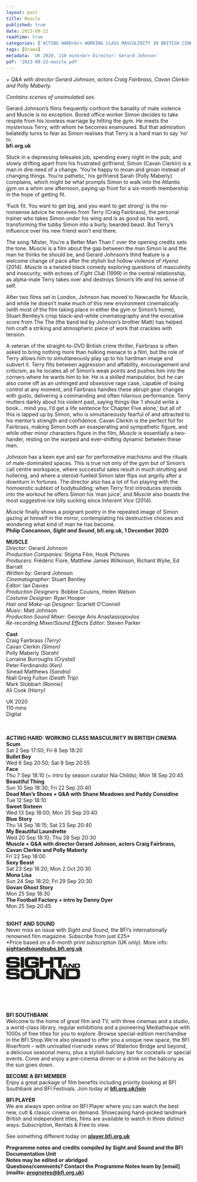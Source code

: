 ```yaml
---
layout: post
title: Muscle
published: true
date: 2023-09-22
readtime: true
categories: ['ACTING HARD<br> WORKING CLASS MASCULINITY IN BRITISH CINEMA']
tags: [Drama]
metadata: 'UK 2020, 110 mins<br> Director: Gerard Johnson'
pdf: '2023-09-22-muscle.pdf'
---
```


_+ Q&A with director Gerard Johnson, actors Craig Fairbrass, Cavan Clerkin and Polly Maberly._

_Contains scenes of unsimulated sex._

Gerard Johnson’s films frequently confront the banality of male violence and Muscle is no exception. Bored office worker Simon decides to take respite from his loveless marriage by hitting the gym. He meets the mysterious Terry, with whom he becomes enamoured. But that admiration belatedly turns to fear as Simon realises that Terry is a hard man to say ‘no’ to.  
**bfi.org.uk**  

Stuck in a depressing telesales job, spending every night in the pub, and slowly drifting apart from his frustrated girlfriend, Simon (Cavan Clerkin) is a man in dire need of a change. ‘You’re happy to moan and groan instead of changing things. You’re pathetic,’ his girlfriend Sarah (Polly Maberly) complains, which might be what prompts Simon to walk into the Atlantis gym on a whim one afternoon, paying up front for a six-month membership in the hope of getting fit.

‘Fuck fit. You want to get big, and you want to get strong’ is the no-nonsense advice he receives from Terry (Craig Fairbrass), the personal trainer who takes Simon under his wing and is as good as his word, transforming the tubby Simon into a burly, bearded beast. But Terry’s influence over his new friend won’t end there.

The song ‘Mister, You’re a Better Man Than I’ over the opening credits sets the tone. _Muscle_ is a film about the gap between the man Simon is and the man he thinks he should be, and Gerard Johnson’s third feature is a welcome change of pace after the stylish but hollow violence of _Hyena_ (2014). _Muscle_ is a twisted black comedy exploring questions of masculinity and insecurity, with echoes of _Fight Club_ (1999) in the central relationship, as alpha-male Terry takes over and destroys Simon’s life and his sense of self.

After two films set in London, Johnson has moved to Newcastle for _Muscle_, and while he doesn’t make much of this new environment cinematically (with most of the film taking place in either the gym or Simon’s home), Stuart Bentley’s crisp black-and-white cinematography and the evocative score from The The (the band led by Johnson’s brother Matt) has helped him craft a striking and atmospheric piece of work that crackles with tension.

A veteran of the straight-to-DVD British crime thriller, Fairbrass is often asked to bring nothing more than hulking menace to a film, but the role of Terry allows him to simultaneously play up to his hardman image and subvert it. Terry flits between aggression and affability, encouragement and criticism, as he locates all of Simon’s weak points and pushes him into the corners where he wants him to be. He is a skilled manipulator, but he can also come off as an unhinged and obsessive rage case, capable of losing control at any moment, and Fairbrass handles these abrupt gear changes with gusto, delivering a commanding and often hilarious performance. Terry mutters darkly about his violent past, saying things like ‘I should write a book… mind you, I’d get a life sentence for Chapter Five alone,’ but all of this is lapped up by Simon, who is simultaneously fearful of and attracted to his mentor’s strength and confidence. Cavan Clerkin is the perfect foil for Fairbrass, making Simon both an exasperating and sympathetic figure, and while other minor characters figure in the film, _Muscle_ is essentially a two-hander, resting on the warped and ever-shifting dynamic between these men.

Johnson has a keen eye and ear for performative machismo and the rituals of male-dominated spaces. This is true not only of the gym but of Simon’s call centre workspace, where successful sales result in much strutting and hollering, and where a steroid-fuelled Simon later flips out angrily after a downturn in fortunes. The director also has a lot of fun playing with the homoerotic subtext of bodybuilding; when Terry first introduces steroids into the workout he offers Simon his ‘man juice’, and _Muscle_ also boasts the most suggestive ice lolly sucking since _Inherent Vice_ (2014).

_Muscle_ finally shows a poignant poetry in the repeated image of Simon gazing at himself in the mirror, contemplating his destructive choices and wondering what kind of man he has become.  
**Philip Concannon, _Sight and Sound_, bfi.org.uk, 1 December 2020**
<br>

**MUSCLE**  
_Director_: Gerard Johnson  
_Production Companies:_ Stigma Film, Hook Pictures  
_Producers_: Frédéric Fiore, Matthew James Wilkinson, Richard Wylie, Ed Barratt  
_Written by_: Gerard Johnson  
_Cinematographer_: Stuart Bentley  
_Editor_: Ian Davies  
_Production Designers:_ Bobbie Cousins, Helen Watson  
_Costume Designer:_ Ryan Hooper  
_Hair and Make-up Designer:_ Scarlett O’Connell  
_Music_: Matt Johnson  
_Production Sound Mixer:_ George Aris Anastassopoulos  
_Re-recording Mixer/Sound Effects Editor:_ Steven Parker  

**Cast**  
Craig Fairbrass _(Terry)_  
Cavan Clerkin _(Simon)_  
Polly Maberly _(Sarah)_  
Lorraine Burroughs _(Crystal)_  
Peter Ferdinando _(Ken)_  
Sinead Matthews _(Sandra)_  
Niall Greig Fulton _(Death Trip)_  
Mark Stobbart _(Ronnie)_  
Ali Cook _(Harry)_

UK 2020  
110 mins  
Digital  
<br>
<br>

**ACTING HARD: WORKING CLASS MASCULINITY IN BRITISH CINEMA**  
**Scum**  
Sat 2 Sep 17:50; Fri 8 Sep 18:20  
**Bullet Boy**  
Wed 6 Sep 20:50; Sat 9 Sep 20:55  
**Face**  
Thu 7 Sep 18:10 (+ intro by season curator Nia Childs); Mon 18 Sep 20:45  
**Beautiful Thing**  
Sun 10 Sep 18:30; Fri 22 Sep 20:40  
**Dead Man’s Shoes + Q&A with Shane Meadows and Paddy Considine**  
Tue 12 Sep 18:10  
**Sweet Sixteen**  
Wed 13 Sep 18:00; Mon 25 Sep 20:40  
**Blue Story**  
Thu 14 Sep 18:15; Sat 23 Sep 20:40  
**My Beautiful Laundrette**  
Wed 20 Sep 18:10; Thu 28 Sep 20:30  
**Muscle + Q&A with director Gerard Johnson, actors Craig Fairbrass, Cavan Clerkin and Polly Maberly**  
Fri 22 Sep 18:00  
**Sexy Beast**  
Sat 23 Sep 18:20; Mon 2 Oct 20:30  
**Mona Lisa**  
Sun 24 Sep 18:20; Fri 29 Sep 20:30  
**Govan Ghost Story**  
Mon 25 Sep 18:30  
**The Football Factory + intro by Danny Dyer**  
Mon 25 Sep 20:45  
<br>

**SIGHT AND SOUND**<br>
Never miss an issue with _Sight and Sound_, the BFI’s internationally renowned film magazine. Subscribe from just £25*<br>
*Price based on a 6-month print subscription (UK only). More info: [**sightandsoundsubs.bfi.org.uk**](https://sightandsoundsubs.bfi.org.uk/subscribe)

<img style="float: left;" src="/img/sight-and-sound.jpg" width="40%" height="40%"><br><br><br><br><br><br><br><br>

**BFI SOUTHBANK**  
Welcome to the home of great film and TV, with three cinemas and a studio, a world-class library, regular exhibitions and a pioneering Mediatheque with 1000s of free titles for you to explore. Browse special-edition merchandise in the BFI Shop.We&#39;re also pleased to offer you a unique new space, the BFI Riverfront – with unrivalled riverside views of Waterloo Bridge and beyond, a delicious seasonal menu, plus a stylish balcony bar for cocktails or special events. Come and enjoy a pre-cinema dinner or a drink on the balcony as the sun goes down.  

**BECOME A BFI MEMBER**  
Enjoy a great package of film benefits including priority booking at BFI Southbank and BFI Festivals. Join today at [**bfi.org.uk/join**](http://www.bfi.org.uk/join)  

**BFI PLAYER**  
 We are always open online on BFI Player where you can watch the best new, cult &amp; classic cinema on demand. Showcasing hand-picked landmark British and independent titles, films are available to watch in three distinct ways: Subscription, Rentals &amp; Free to view.  

See something different today on [**player.bfi.org.uk**](https://player.bfi.org.uk) 
<br>

**Programme notes and credits compiled by Sight and Sound and the BFI Documentation Unit  
Notes may be edited or abridged  
Questions/comments? Contact the Programme Notes team by [email](mailto: prognotes@bfi.org.uk)**
<!--stackedit_data:
eyJoaXN0b3J5IjpbLTE1Njg2MTYwMjFdfQ==
-->